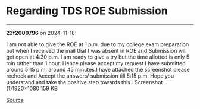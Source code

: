 # Regarding TDS ROE Submission


---

**23f2000796** on 2024-11-18:

I am not able to give the ROE at 1 p.m. due to my college exam preparation but when I received the mail that I was absent in ROE and Submission will get open at 4:30 p.m. I am ready to give a try but the time allotted is only 5 min rather than 1 hour. Hence please accept my request I have submitted around 5:15 p.m. around 45 minutes.I have attached the screenshot please recheck and Accept the answers/ submission till 5:15 p.m.
Hope you understand and take the positive step towards this .
Screenshot (1)1920×1080 159 KB

[Source](https://discourse.onlinedegree.iitm.ac.in/t/regarding-tds-roe-submission/156788/1)
